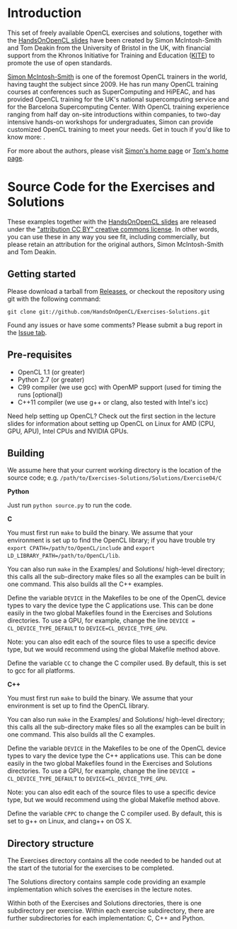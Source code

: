 Introduction
============

This set of freely available OpenCL exercises and solutions,
together with the [HandsOnOpenCL slides](https://github.com/HandsOnOpenCL/Lecture-Slides)
have been created by Simon McIntosh-Smith and Tom Deakin from the
University of Bristol in the UK, with financial support from the
Khronos Initiative for Training and Education ([KITE](http://kite.khronos.org/en/opencl))
to promote the use of open standards. 

[Simon McIntosh-Smith](http://www.cs.bris.ac.uk/home/simonm/) is
one of the foremost OpenCL trainers in the world, having taught
the subject since 2009. He has run many OpenCL training courses
at conferences such as SuperComputing and HiPEAC, and has provided
OpenCL training for the UK's national supercomputing service and
for the Barcelona Supercomputing Center. With OpenCL training
experience ranging from half day on-site introductions within
companies, to two-day intensive hands-on workshops for undergraduates,
Simon can provide customized OpenCL training to meet your needs.
Get in touch if you'd like to know more: <simonm at cs.bris.ac.uk>.

For more about the authors, please visit [Simon's home page](http://www.cs.bris.ac.uk/home/simonm/) or [Tom's home page](http://www.tomdeakin.com).

Source Code for the Exercises and Solutions
==========================================

These examples together with the [HandsOnOpenCL slides](https://github.com/HandsOnOpenCL/Lecture-Slides) are released under the ["attribution CC BY" creative commons license](http://creativecommons.org/licenses/by/3.0/). In other words, you can use these in any way you see fit, including commercially, but please retain an attribution for the original authors, Simon McIntosh-Smith and Tom Deakin.

Getting started
---------------

Please download a tarball from [Releases](https://github.com/HandsOnOpenCL/Exercises-Solutions/releases), or checkout the repository using git with the following command:

`git clone git://github.com/HandsOnOpenCL/Exercises-Solutions.git`

Found any issues or have some comments? Please submit a bug report in the
[Issue tab](https://github.com/HandsOnOpenCL/Exercises-Solutions/issues).

Pre-requisites
--------------

* OpenCL 1.1 (or greater)
* Python 2.7 (or greater)
* C99 compiler (we use gcc) with OpenMP support (used for timing the runs [optional])
* C++11 compiler (we use g++ or clang, also tested with Intel's icc)

Need help setting up OpenCL?
Check out the first section in the lecture slides for information
about setting up OpenCL on Linux for AMD (CPU, GPU, APU),
Intel CPUs and NVIDIA GPUs.

Building
--------

We assume here that your current working directory is the location of the source code;
e.g. `/path/to/Exercises-Solutions/Solutions/Exercise04/C`

**Python**

Just run `python source.py` to run the code.

**C**

You must first run `make` to build the binary.
We assume that your environment is set up to find the OpenCL library; if you have trouble
try `export CPATH=/path/to/OpenCL/include` and `export LD_LIBRARY_PATH=/path/to/OpenCL/lib`.

You can also run `make` in the Examples/ and Solutions/ high-level directory;
this calls all the sub-directory make files so all the examples can be built in one command.
This also builds all the C++ examples.

Define the variable `DEVICE` in the Makefiles to be one of the OpenCL device types to vary the device type the C applications use.
This can be done easily in the two global Makefiles found in the Exercises and Solutions directories.
To use a GPU, for example, change the line `DEVICE = CL_DEVICE_TYPE_DEFAULT` to `DEVICE=CL_DEVICE_TYPE_GPU`.

Note: you can also edit each of the source files to use a specific device type, but we would recommend using the global Makefile method above.

Define the variable `CC` to change the C compiler used.
By default, this is set to gcc for all platforms.

**C++**

You must first run `make` to build the binary.
We assume that your environment is set up to find the OpenCL library.

You can also run `make` in the Examples/ and Solutions/ high-level directory;
this calls all the sub-directory make files so all the examples can be built in one command.
This also builds all the C examples.

Define the variable `DEVICE` in the Makefiles to be one of the OpenCL device types to vary the device type the C++ applications use.
This can be done easily in the two global Makefiles found in the Exercises and Solutions directories.
To use a GPU, for example, change the line `DEVICE = CL_DEVICE_TYPE_DEFAULT` to `DEVICE=CL_DEVICE_TYPE_GPU`.

Note: you can also edit each of the source files to use a specific device type, but we would recommend using the global Makefile method above.

Define the variable `CPPC` to change the C compiler used.
By default, this is set to g++ on Linux, and clang++ on OS X.

Directory structure
-------------------

The Exercises directory contains all the code
needed to be handed out at the start of the
tutorial for the exercises to be completed.

The Solutions directory contains sample code
providing an example implementation which
solves the exercises in the lecture notes.

Within both of the Exercises and Solutions
directories, there is one subdirectory per
exercise. Within each exercise subdirectory,
there are further subdirectories for each
implementation: C, C++ and Python.
